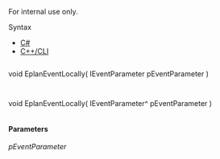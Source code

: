 For internal use only.

Syntax

* [C#](#i-syntax-CS)
* [C++/CLI](#i-syntax-CPP2005)

```
```
void EplanEventLocally( 
   IEventParameter pEventParameter
)
```
```

```
```
void EplanEventLocally( 
   IEventParameter^ pEventParameter
)
```
```

#### Parameters

*pEventParameter*

